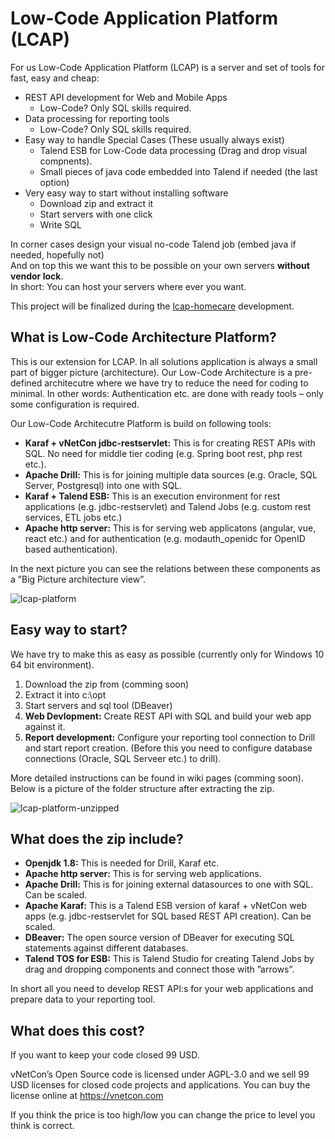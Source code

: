 # Low-Code Application Platform (LCAP)

For us Low-Code Application Platform (LCAP) is a server and set of tools for fast, easy and cheap:
* REST API development for Web and Mobile Apps
  * Low-Code? Only SQL skills required.
* Data processing for reporting tools
  * Low-Code? Only SQL skills required. 
* Easy way to handle Special Cases (These usually always exist)
  * Talend ESB for Low-Code data processing (Drag and drop visual compnents).
  * Small pieces of java code embedded into Talend if needed (the last option)
* Very easy way to start without installing software
  * Download zip and extract it
  * Start servers with one click
  * Write SQL 
  
In corner cases design your visual no-code Talend job (embed java if needed, hopefully not)  
And on top this we want this to be possible on your own servers __without vendor lock__.  
In short: You can host your servers where ever you want. 
  
  
This project will be finalized during the [lcap-homecare](https://github.com/vnetcon/lcap-homecare) development.


## What is Low-Code Architecture Platform?

This is our extension for LCAP. In all solutions application is always a small part of bigger picture (architecture). Our Low-Code Architecture is a pre-defined architecutre where we have try to reduce the need for coding to minimal. In other words: Authentication etc. are done with ready tools – only some configuration is required. 

Our Low-Code Architecutre Platform is build on following tools:
* __Karaf + vNetCon jdbc-restservlet:__ This is for creating REST APIs with SQL. No need for middle tier coding (e.g. Spring boot rest, php rest etc.).
* __Apache Drill:__ This is for joining multiple data sources (e.g. Oracle, SQL Server, Postgresql) into one with SQL.
* __Karaf + Talend ESB:__ This is an execution environment for rest applications (e.g. jdbc-restservlet) and Talend Jobs (e.g. custom rest services, ETL jobs etc.)
* __Apache http server:__ This is for serving web applicatons (angular, vue, react etc.) and for authentication (e.g. modauth_openidc for OpenID based authentication).

In the next picture you can see the relations between these components as a ”Big Picture architecture view”.


  
![lcap-platform](http://vnetcon.s3-website-eu-west-1.amazonaws.com/img/lcap-architecture.png)


## Easy way to start?
We have try to make this as easy as possible (currently only for Windows 10 64 bit environment). 

1. Download the zip from (comming soon)
2. Extract it into c:\opt
3. Start servers and sql tool (DBeaver) 
3. __Web Devlopment:__ Create REST API with SQL and build your web app against it.
5. __Report development:__ Configure your reporting tool connection to Drill and start report creation. (Before this you need to configure database connections (Oracle, SQL Serveer etc.) to drill).

More detailed instructions can be found in wiki pages (comming soon).  
Below is a picture of the folder structure after extracting the zip.
  
  
![lcap-platform-unzipped](http://vnetcon.s3-website-eu-west-1.amazonaws.com/img/unzipped.png)

  
 ## What does the zip include?
* __Openjdk 1.8:__ This is needed for Drill, Karaf etc.
* __Apache http server:__ This is for serving web applications.
* __Apache Drill:__ This is for joining external datasources to one with SQL. Can be scaled.
* __Apache Karaf:__ This is a Talend ESB version of karaf + vNetCon web apps (e.g. jdbc-restservlet for SQL based REST API creation). Can be scaled.
* __DBeaver:__ The open source version of DBeaver for executing SQL statements against different databases.
* __Talend TOS for ESB:__ This is Talend Studio for creating Talend Jobs by drag and dropping components and connect those with ”arrows”.
  
In short all you need to develop REST API:s for your web applications and prepare data to your reporting tool.

## What does this cost?
If you want to keep your code closed 99 USD. 
  
vNetCon’s Open Source code is licensed under AGPL-3.0 and we sell 99 USD licenses for closed code projects and applications.
You can buy the license online at https://vnetcon.com
  
If you think the price is too high/low you can change the price to level you think is correct.


